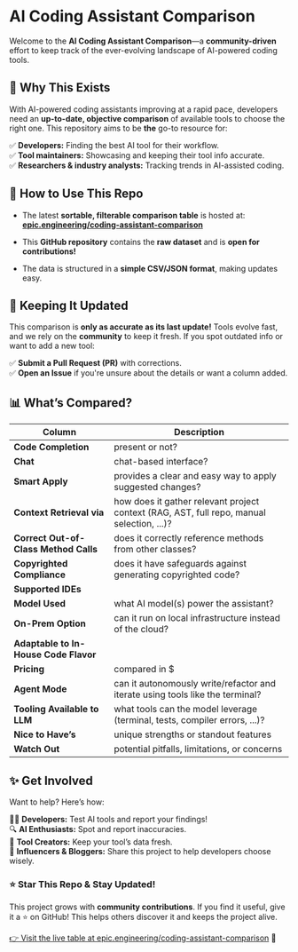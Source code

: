 # AI Coding Assistant Comparison

Welcome to the **AI Coding Assistant Comparison**—a **community-driven** effort to keep track of the ever-evolving landscape of AI-powered coding tools.

## 🌟 Why This Exists

With AI-powered coding assistants improving at a rapid pace, developers need an **up-to-date, objective comparison** of available tools to choose the right one. This repository aims to be **the** go-to resource for:

✅ **Developers:** Finding the best AI tool for their workflow.  
✅ **Tool maintainers:** Showcasing and keeping their tool info accurate.  
✅ **Researchers & industry analysts:** Tracking trends in AI-assisted coding.  

## 🚀 How to Use This Repo

- The latest **sortable, filterable comparison table** is hosted at:  
  **[epic.engineering/coding-assistant-comparison](https://epic.engineering/coding-assistant-comparison)**
  
- This **GitHub repository** contains the **raw dataset** and is **open for contributions!**
- The data is structured in a **simple CSV/JSON format**, making updates easy.

## 🔄 Keeping It Updated

This comparison is **only as accurate as its last update!** Tools evolve fast, and we rely on the **community** to keep it fresh. If you spot outdated info or want to add a new tool:

✅ **Submit a Pull Request (PR)** with corrections.  
✅ **Open an Issue** if you're unsure about the details or want a column added.  

## 📊 What’s Compared?

| Column | Description |
|---------------------------|------------------------------------------------------------------------------------|
| **Code Completion** | present or not? |
| **Chat** | chat-based interface? |
| **Smart Apply** | provides a clear and easy way to apply suggested changes? |
| **Context Retrieval via** | how does it gather relevant project context (RAG, AST, full repo, manual selection, ...)? |
| **Correct Out-of-Class Method Calls** | does it correctly reference methods from other classes? |
| **Copyrighted Compliance** | does it have safeguards against generating copyrighted code? |
| **Supported IDEs** |  |
| **Model Used** | what AI model(s) power the assistant? |
| **On-Prem Option** | can it run on local infrastructure instead of the cloud? |
| **Adaptable to In-House Code Flavor** | |
| **Pricing** | compared in $ |
| **Agent Mode** | can it autonomously write/refactor and iterate using tools like the terminal? |
| **Tooling Available to LLM** | what tools can the model leverage (terminal, tests, compiler errors, ...)? |
| **Nice to Have’s** | unique strengths or standout features |
| **Watch Out** | potential pitfalls, limitations, or concerns |

## ✨ Get Involved

Want to help? Here’s how:

👩‍💻 **Developers:** Test AI tools and report your findings!  
🔍 **AI Enthusiasts:** Spot and report inaccuracies.  
🔧 **Tool Creators:** Keep your tool’s data fresh.  
📢 **Influencers & Bloggers:** Share this project to help developers choose wisely.

### ⭐ **Star This Repo** & Stay Updated!

This project grows with **community contributions**. If you find it useful, give it a ⭐ on GitHub! This helps others discover it and keeps the project alive.

[👉 Visit the live table at epic.engineering/coding-assistant-comparison](https://epic.engineering/coding-assistant-comparison) 🚀

